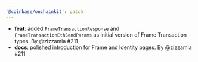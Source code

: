 ```yaml
---
'@coinbase/onchainkit': patch
---
```


- **feat**: added `FrameTransactionResponse` and `FrameTransactionEthSendParams` as initial version of Frame Transaction types. By @zizzamia #211
- **docs**: polished introduction for Frame and Identity pages. By @zizzamia #211
